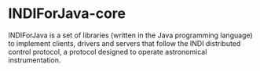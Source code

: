 # INDIForJava-core
INDIForJava is a set of libraries (written in the Java programming language) to implement clients, drivers and servers that follow the INDI distributed control protocol, a protocol designed to operate astronomical instrumentation.
